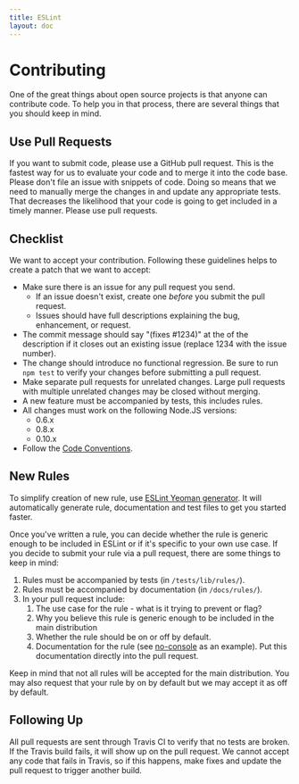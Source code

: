 ```yaml
---
title: ESLint
layout: doc
---
```

<!-- Note: No pull requests accepted for this file. See README.md in the root directory for details. -->
# Contributing

One of the great things about open source projects is that anyone can contribute code. To help you in that process, there are several things that you should keep in mind.

## Use Pull Requests

If you want to submit code, please use a GitHub pull request. This is the fastest way for us to evaluate your code and to merge it into the code base. Please don't file an issue with snippets of code. Doing so means that we need to manually merge the changes in and update any appropriate tests. That decreases the likelihood that your code is going to get included in a timely manner. Please use pull requests.

## Checklist

We want to accept your contribution. Following these guidelines helps to create a patch that we want to accept:

* Make sure there is an issue for any pull request you send.
    * If an issue doesn't exist, create one *before* you submit the pull request.
    * Issues should have full descriptions explaining the bug, enhancement, or request.
* The commit message should say "(fixes #1234)" at the of the description if it closes out an existing issue (replace 1234 with the issue number).
* The change should introduce no functional regression. Be sure to run `npm test` to verify your changes before submitting a pull request.
* Make separate pull requests for unrelated changes. Large pull requests with multiple unrelated changes may be closed without merging.
* A new feature must be accompanied by tests, this includes rules.
* All changes must work on the following Node.JS versions:
    * 0.6.x
    * 0.8.x
    * 0.10.x
* Follow the [Code Conventions](code-conventions.html).

## New Rules

To simplify creation of new rule, use [ESLint Yeoman generator](https://github.com/eslint/generator-eslint). It will automatically generate rule, documentation and test files to get you started faster.

Once you've written a rule, you can decide whether the rule is generic enough to be included in ESLint or if it's specific to your own use case. If you decide to submit your rule via a pull request, there are some things to keep in mind:

1. Rules must be accompanied by tests (in `/tests/lib/rules/`).
1. Rules must be accompanied by documentation (in `/docs/rules/`).
2. In your pull request include:
    1. The use case for the rule - what is it trying to prevent or flag?
    2. Why you believe this rule is generic enough to be included in the main distribution
    3. Whether the rule should be on or off by default.
    4. Documentation for the rule (see [no-console](../rules/no-console.html) as an example). Put this documentation directly into the pull request.

Keep in mind that not all rules will be accepted for the main distribution. You may also request that your rule by on by default but we may accept it as off by default.

## Following Up

All pull requests are sent through Travis CI to verify that no tests are broken. If the Travis build fails, it will show up on the pull request. We cannot accept any code that fails in Travis, so if this happens, make fixes and update the pull request to trigger another build.
